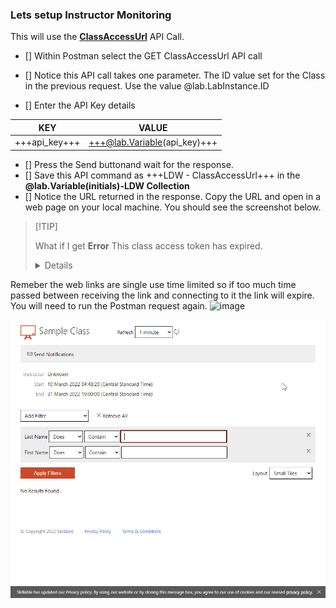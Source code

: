 ### Lets setup Instructor Monitoring

This will use the [**ClassAccessUrl**](https://docs.skillable.com/lod/lod-api/lod-api-class-access-url.md) API Call.

 - [] Within Postman select the GET ClassAccessUrl API call
 - [] Notice this API call takes one parameter.  The ID value set for the Class in the previous request.  Use the value @lab.LabInstance.ID

- [] Enter the API Key details

| KEY | VALUE |
|-----|-------|
|+++api_key+++|+++@lab.Variable(api_key)+++|

- [] Press the Send buttonand wait for the response.  
- [] Save this API command as +++LDW - ClassAccessUrl+++ in the **@lab.Variable(initials)-LDW Collection**
- [] Notice the URL returned in the response.  Copy the URL and open in a web page on your local machine.  You should see the screenshot below.

>[!TIP]<summary>What if I get **Error** This class access token has expired.</summary>
><details>
  Remeber the web links are single use time limited so if too much time passed between receiving the link and connecting to it the link will expire.  You will need to run the Postman request again.
  ![image](images/2022-03-10_11-17-17.jpg)
  </details>
  
  ![image](images/2022-03-10_11-17-37.jpg)
